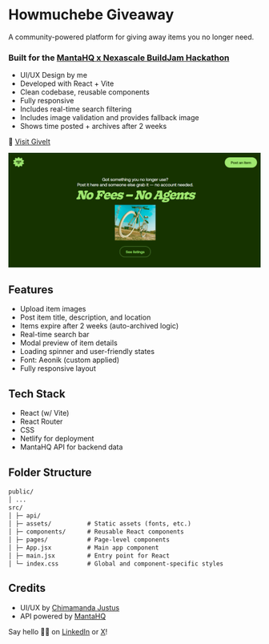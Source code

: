 # Howmuchebe Giveaway

A community-powered platform for giving away items you no longer need.

### Built for the [MantaHQ x Nexascale BuildJam Hackathon](https://www.mantahq.com)

- UI/UX Design by me
- Developed with React + Vite
- Clean codebase, reusable components
- Fully responsive
- Includes real-time search filtering
- Includes image validation and provides fallback image
- Shows time posted + archives after 2 weeks

🔗 [Visit GiveIt](https://giveit.netlify.app)

![GiveIt Preview](./public/preview.png)

## Features

- Upload item images
- Post item title, description, and location
- Items expire after 2 weeks (auto-archived logic)
- Real-time search bar
- Modal preview of item details
- Loading spinner and user-friendly states
- Font: Aeonik (custom applied)
- Fully responsive layout

## Tech Stack

- React (w/ Vite)
- React Router
- CSS
- Netlify for deployment
- MantaHQ API for backend data

## Folder Structure

```
public/
│ ...
src/
│ ├─ api/
│ ├─ assets/          # Static assets (fonts, etc.)
│ ├─ components/      # Reusable React components
│ ├─ pages/           # Page-level components
│ ├─ App.jsx          # Main app component
│ ├─ main.jsx         # Entry point for React
│ └─ index.css        # Global and component-specific styles
```

## Credits

- UI/UX by [Chimamanda Justus](https://www.linkedin.com/in/trevorcjustus)
- API powered by [MantaHQ](https://www.mantahq.com)

Say hello 👋🏽 on [LinkedIn](https://www.linkedin.com/in/trevorcjustus) or [X](https://www.x.com/trevoppa)!
